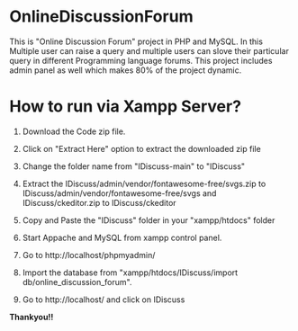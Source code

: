# OnlineDiscussionForum
This is "Online Discussion Forum" project in PHP and MySQL.
In this Multiple user can raise a query and multiple users can slove their particular query in different Programming language forums.
This project includes admin panel as well which makes 80% of the project dynamic.

# How to run via Xampp Server? 
1) Download the Code zip file.

2) Click on "Extract Here" option to extract the downloaded zip file

3) Change the folder name from "IDiscuss-main" to "IDiscuss"

4) Extract the IDiscuss/admin/vendor/fontawesome-free/svgs.zip to IDiscuss/admin/vendor/fontawesome-free/svgs and IDiscuss/ckeditor.zip to IDiscuss/ckeditor

5) Copy and Paste the "IDiscuss" folder in your "xampp/htdocs" folder

6) Start Appache and MySQL from xampp control panel.
 
7) Go to http://localhost/phpmyadmin/

8) Import the database from "xampp/htdocs/IDiscuss/import db/online_discussion_forum".

9) Go to http://localhost/ and click on IDiscuss

 **Thankyou!!**

